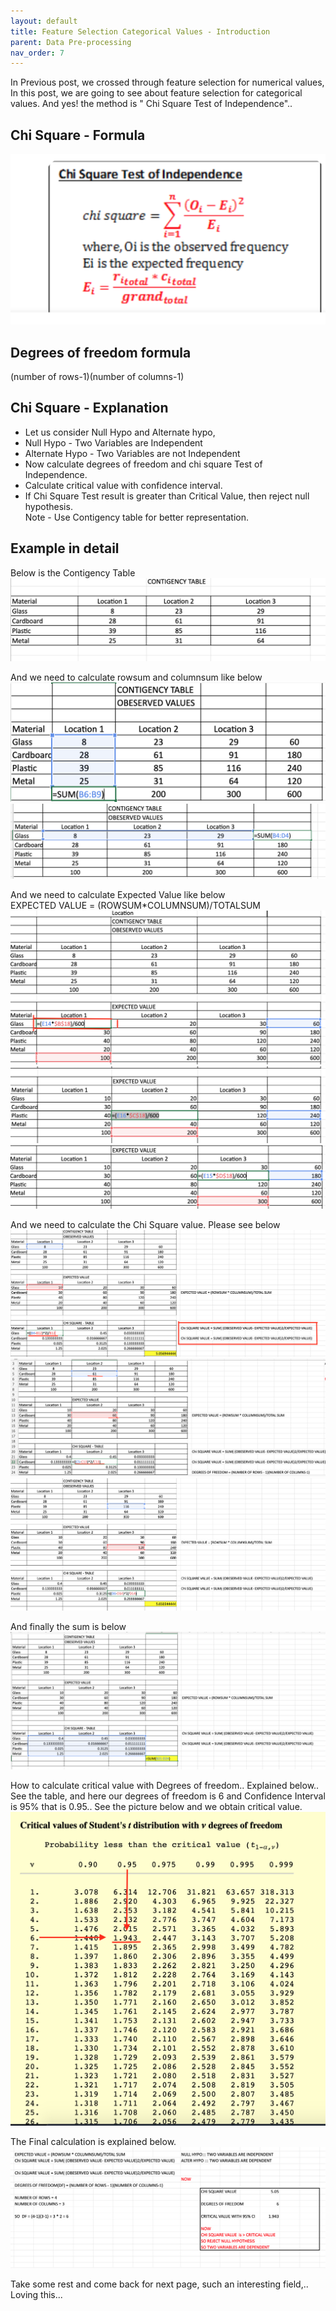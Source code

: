 ```yaml
---
layout: default
title: Feature Selection Categorical Values - Introduction
parent: Data Pre-processing
nav_order: 7
---
```


In Previous post, we crossed through feature selection for numerical values, In this post, we are going to see about feature selection for categorical values. And yes! the method is " Chi Square Test of Independence"..   

## Chi Square - Formula
![](/assets/images/DP/feature-selection-categorical-introduction/p1.png)
## Degrees of freedom formula
(number of rows-1)(number of columns-1)
## Chi Square - Explanation
- Let us consider Null Hypo and Alternate hypo, 
- Null Hypo - Two Variables are Independent
- Alternate Hypo - Two Variables are not Independent
- Now calculate degrees of freedom and chi square Test of Independence.
- Calculate critical value with confidence interval.
- If Chi Square Test result is greater than Critical Value, then reject null hypothesis.   
  Note - Use Contigency table for better representation.  
  
## Example in detail
Below is the Contigency Table  
![](/assets/images/DP/feature-selection-categorical-introduction/p2.png)

And we need to calculate rowsum and columnsum like below
![](/assets/images/DP/feature-selection-categorical-introduction/p3.png)
![](/assets/images/DP/feature-selection-categorical-introduction/p4.png)

And we need to calculate Expected Value like below  
EXPECTED VALUE = (ROWSUM*COLUMNSUM)/TOTALSUM   
![](/assets/images/DP/feature-selection-categorical-introduction/p5.png)  
![](/assets/images/DP/feature-selection-categorical-introduction/p6.png)  
![](/assets/images/DP/feature-selection-categorical-introduction/p7.png)  

And we need to calculate the Chi Square value. Please see below 
![](/assets/images/DP/feature-selection-categorical-introduction/p8.png)  
![](/assets/images/DP/feature-selection-categorical-introduction/p9.png)  
![](/assets/images/DP/feature-selection-categorical-introduction/p10.png)  

And finally the sum is below  
![](/assets/images/DP/feature-selection-categorical-introduction/p11.png) 



How to calculate critical value with Degrees of freedom.. Explained below..   
See the table, and here our degrees of freedom is 6 and Confidence Interval is 95% that is 0.95.. See the picture below and we obtain critical value.    
![](/assets/images/DP/feature-selection-categorical-introduction/p12.png)

The Final calculation is explained below.
![](/assets/images/DP/feature-selection-categorical-introduction/p13.png)


Take some rest and come back for next page, such an interesting field,.. Loving this...
